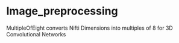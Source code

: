 # Image_preprocessing

MultipleOfEight converts Nifti Dimensions into multiples of 8 for 3D Convolutional Networks
